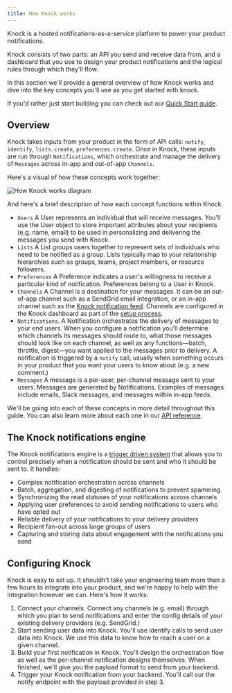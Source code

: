 ```yaml
---
title: How Knock works
---
```


Knock is a hosted notifications-as-a-service platform to power your product notifications.


Knock consists of two parts: an API you send and receive data from, and a dashboard that
you use to design your product notifications and the logical rules through which they'll flow.

In this section we'll provide a general overview of how Knock works and dive into the key concepts you'll
use as you get started with knock. 

If you'd rather just start building you can check out our [Quick Start guide](/getting-started/quick-start).

## Overview

Knock takes inputs from your product in the form of API calls: `notify`, `identify`, `lists.create`, `preferences.create`. Once in Knock, these inputs are run through `Notifications`, which orchestrate and manage the delivery of `Messages` across in-app and out-of-app `Channels`. 

Here's a visual of how these concepts work together:

![How Knock works diagram](/images/how-knock-works.png)

And here's a brief description of how each concept functions within Knock. 
- `Users` A User represents an individual that will receive messages. You'll use the User object to store important attributes about your recipients (e.g. name, email) to be used in personalizing and delivering the messages you send with Knock. 
- `Lists` A List groups users together to represent sets of individuals who need to be notified as a group.
Lists typically map to your relationship hierarchies such as groups, teams, project members, or resource followers.
- `Preferences` A Preference indicates a user's willingness to receive a particular kind of notification. Preferences belong to a User in Knock.
- `Channels` A Channel is a destination for your messages. It can be an out-of-app channel such as a SendGrid email integration, or an in-app channel such as the [Knock notification feed](/notification-feeds/overview). Channels are configured in the Knock dashboard as part of the [setup process](/getting-started/quick-start). 
- `Notifications`. A Notification orchestrates the delivery of messages to your end users. When you configure a notification you'll determine which channels its messages should route to, what those messages should look like on each channel, as well as any functions—batch, throttle, digest—you want applied to the messages prior to delivery. A notification is triggered by a `notify` call, usually when something occurs in your product that you want your users to know about (e.g. a new comment.)
- `Messages` A message is a per-user, per-channel message sent to your users. Messages are generated by Notifications. Examples of messages include emails, Slack messages, and messages within in-app feeds. 

We'll be going into each of these concepts in more detail throughout this guide. You can also learn more about each one in our [API reference](/getting-started). 

## The Knock notifications engine

The Knock notifications engine is a [trigger driven system](/send-notifications/triggering-flows) that allows you to control precisely when a notification should be sent and who it should be sent to. It handles:

- Complex notification orchestration across channels
- Batch, aggregation, and digesting of notifications to prevent spamming
- Synchronizing the read statuses of your notifications across channels
- Applying user preferences to avoid sending notifications to users who have opted out
- Reliable delivery of your notifications to your delivery providers
- Recipient fan-out across large groups of users
- Capturing and storing data about engagement with the notifications you send



## Configuring Knock

Knock is easy to set up. It shouldn't take your engineering team more than a few hours
to integrate into your product, and we're happy to help with the integration however we can. Here's how it works: 

1. Connect your channels. Connect any channels (e.g. email) through which you plan to send notifications and enter the config details of your existing delivery providers (e.g. SendGrid.)
2. Start sending user data into Knock. You'll use identify calls to send user data into Knock. We use this data to know how to reach a user on a given channel.
3. Build your first notification in Knock. You'll design the orchestration flow as well as the per-channel notification designs themselves. When finished, we'll give you the payload format to send from your backend. 
4. Trigger your Knock notification from your backend. You'll call our the notify endpoint with the payload provided in step 3.